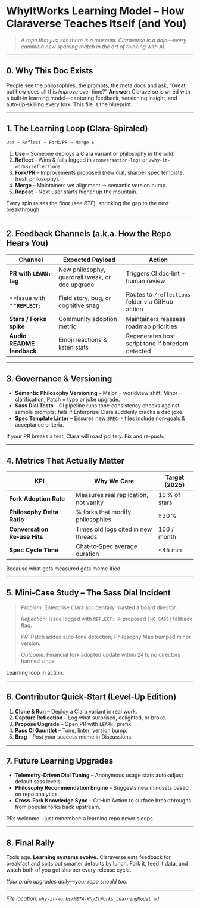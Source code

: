 # WhyItWorks Learning Model – How Claraverse Teaches Itself (and You)

> *A repo that just sits there is a museum. Claraverse is a dojo—every commit a new sparring match in the art of thinking with AI.*

---

## 0. Why This Doc Exists

People see the philosophies, the prompts, the meta docs and ask, “Great, but how does all this *improve* over time?”  **Answer:** Claraverse is wired with a built‑in learning model—capturing feedback, versioning insight, and auto‑up‑skilling every fork.  This file is the blueprint.

---

## 1. The Learning Loop (Clara‑Spiraled)

```plaintext
Use → Reflect → Fork/PR → Merge ↻
```

1. **Use** – Someone deploys a Clara variant or philosophy in the wild.
2. **Reflect** – Wins & fails logged in `/conversation-logs` or `/why-it-works/reflections`.
3. **Fork/PR** – Improvements proposed (new dial, sharper spec template, fresh philosophy).
4. **Merge** – Maintainers vet alignment → semantic version bump.
5. **Repeat** – Next user starts higher up the mountain.

Every spin raises the floor (see *RTF*), shrinking the gap to the next breakthrough.

---

## 2. Feedback Channels (a.k.a. How the Repo Hears You)

| Channel                           | Expected Payload                                | Action                                            |
| --------------------------------- | ----------------------------------------------- | ------------------------------------------------- |
| **PR with ****`LEARN:`**** tag**  | New philosophy, guardrail tweak, or doc upgrade | Triggers CI doc‑lint + human review               |
| \*\*Issue with \*\***`REFLECT:`** | Field story, bug, or cognitive snag             | Routes to `/reflections` folder via GitHub action |
| **Stars / Forks spike**           | Community adoption metric                       | Maintainers reassess roadmap priorities           |
| **Audio README feedback**         | Emoji reactions & listen stats                  | Regenerates host script tone if boredom detected  |

---

## 3. Governance & Versioning

* **Semantic Philosophy Versioning** – Major = worldview shift, Minor = clarification, Patch = typo or joke upgrade.
* **Sass Dial Tests** – CI pipeline runs tone‑consistency checks against sample prompts; fails if Enterprise Clara suddenly cracks a dad joke.
* **Spec Template Linter** – Ensures new `SPEC‑*` files include non‑goals & acceptance criteria.

If your PR breaks a test, Clara will roast politely. Fix and re‑push.

---

## 4. Metrics That Actually Matter

| KPI                          | Why We Care                           | Target (2025) |
| ---------------------------- | ------------------------------------- | ------------- |
| **Fork Adoption Rate**       | Measures real replication, not vanity | 10 % of stars |
| **Philosophy Delta Ratio**   | % forks that modify philosophies      | ≥30 %         |
| **Conversation Re‑use Hits** | Times old logs cited in new threads   | 100 / month   |
| **Spec Cycle Time**          | Chat‑to‑Spec average duration         | <45 min       |

Because what gets measured gets meme‑ified.

---

## 5. Mini‑Case Study – The Sass Dial Incident

> *Problem:* Enterprise Clara accidentally roasted a board director.
>
> *Reflection:* Issue logged with `REFLECT:` → proposed `[NO_SASS]` fallback flag.
>
> *PR:* Patch added auto‑tone detection; Philosophy Map bumped minor version.
>
> *Outcome:* Financial fork adopted update within 24 h; no directors harmed since.

Learning loop in action.

---

## 6. Contributor Quick‑Start (Level‑Up Edition)

1. **Clone & Run** – Deploy a Clara variant in real work.
2. **Capture Reflection** – Log what surprised, delighted, or broke.
3. **Propose Upgrade** – Open PR with `LEARN:` prefix.
4. **Pass CI Gauntlet** – Tone, linter, version bump.
5. **Brag** – Post your success meme in Discussions.

---

## 7. Future Learning Upgrades

* **Telemetry‑Driven Dial Tuning** – Anonymous usage stats auto‑adjust default sass levels.
* **Philosophy Recommendation Engine** – Suggests new mindsets based on repo analytics.
* **Cross‑Fork Knowledge Sync** – GitHub Action to surface breakthroughs from popular forks back upstream.

PRs welcome—just remember: a learning repo never sleeps.

---

## 8. Final Rally

Tools age. **Learning systems evolve.** Claraverse eats feedback for breakfast and spits out smarter defaults by lunch. Fork it, feed it data, and watch both of you get sharper every release cycle.

*Your brain upgrades daily—your repo should too.*

---

*File location: `why-it-works/META-WhyItWorks_LearningModel.md`*
